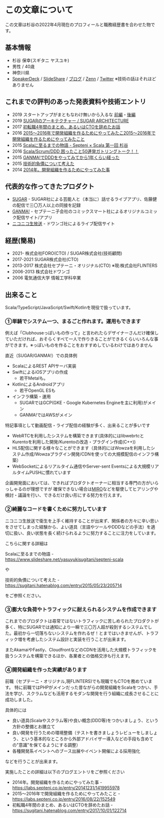 # この文章について

この文章は杉谷の2022年4月現在のプロフィールと職務経歴書を合わせた物です。

## 基本情報

- 杉谷 保幸(スギタニ ヤスユキ) 
- 男性 / 40歳
- 神奈川県
- [SpeakerDeck](https://speakerdeck.com/sugitani) / [SlideShare](https://www.slideshare.net/yasuyukisugitani/presentations) / [ブログ](https://sugitani.hatenablog.com/) / [Zenn](https://zenn.dev/sugitani) / [Twitter](https://twitter.com/sugitani) ※技術の話はそれほどありません

## これまでの評判のあった発表資料や技術エントリ

- 2019 スタートアップがまともなわけ無いから入るな [前編](https://mynavi-agent.jp/it/geekroid/2019/08/sugar-1.html)・[後編](https://mynavi-agent.jp/it/geekroid/2019/08/sugar-2.html)
- 2019 [SUGARのアーキテクチャー / SUGAR ARCHITECTURE](https://speakerdeck.com/sugitani/sugar-architecture-20190425)
- 2017 [初転職4年間のまとめ、あるいはCTOを辞めたお話](https://sugitani.hatenablog.com/entry/2017/10/01/122714)
- 2016 [2015〜2016年で開発組織を作るためにやってみたこ2015〜2016年で開発組織を作るためにやってみたこと](https://labs.septeni.co.jp/entry/2016/08/22/152549)
- 2015 [Scalaに至るまでの物語 - Septeni × Scala 第一回 杉谷](https://www.slideshare.net/yasuyukisugitani/septeni-scala)
- 2016 [Scala/Scrum/DDD 困ったこと50連発ガトリングトーク！！](https://www.slideshare.net/yasuyukisugitani/scalascrumdddgatlingtalk)
- 2015 [GANMA!でDDDをやってみてから1年くらい経った](https://www.slideshare.net/yasuyukisugitani/septeni-scala3)
- 2015 [技術的負債について考えた](https://sugitani.hatenablog.com/entry/2015/05/23/205714)
- 2014 [2014年。開発組織を作るためにやってみた事](https://labs.septeni.co.jp/entry/20141231/1419955978) 



## 代表的な作ってきたプロダクト

- [SUGAR](https://apps.apple.com/jp/app/id1395793196)  - SUGAR社による芸能人と（本当に）話せるライブアプリ、佐藤健の配信で三〇万人以上の同接を記録
- [GANMA!](https://ganma.jp/) - セプテーニ子会社のコミックスマート社によるオリジナルコミック配信サイト/アプリ
- [ニコニコ生放送](https://live.nicovideo.jp/) - ドワンゴ社によるライブ配信サイト



## 経歴(簡易)

- 2021- 株式会社FORO(CTO) / SUGAR株式会社(技術顧問)
- 2017-2021 SUGAR株式会社(CTO)
- 2013-2017 株式会社セプテーニ・オリジナル(CTO) ※現:株式会社FLINTERS
- 2006-2013 株式会社ドワンゴ
- 2006 電気通信大学 情報工学科卒業

## 出来ること

Scala/TypeScript/JavaScript/Swift/Kotlinを現役で扱っています。


### ①単騎でシステム一つ、まるごと作れます。運用もできます

例えば「Clubhouseっぽいもの作って」と言われたらデザイナーさんだけ確保していただければ、おそらくすべて一人で作りきることができるくらいいろんな事ができます。※っぽいものを作ることをおすすめしているわけではありません



直近（SUGAR/GANMA!）での具体例

- ScalaによるREST APIサーバ実装
- SwiftによるiOSアプリの作成
  - 若干Metalも。
- KotlinによるAndroidアプリ
  - 若干OpenGL ESも
- インフラ構築・運用
  - SUGARではGCP(GKE -  Google Kubernetes Engineを主に利用)がメイン
  - GANMA!ではAWSがメイン



特記事項として動画配信・ライブ配信の経験が多く、出来ることが多いです

- WebRTCを利用したシステムを構築できます(具体的にはlibwebrtcとKurentoを利用した開発/Kurentoの改造・プラグイン作成(C++))
- HLS配信に関する様々なことができます（具体的にはWowzaを利用したシステム作成/Wowzaプラグイン開発/CDNを使っての大規模配信のインフラ構築）
- WebSocketによるリアルタイム通信やServer-sent Eventsによる大規模リアルタイムPUSHに慣れています



企画開発面においては、できればプロダクトオーナーに相当する専門の方がいらっしゃるのが理想ですが
確保できない場合は[MIRO](https://miro.com/)などを駆使してヒアリングや検討・議論を行い、できるだけ良い形にする努力を行えます。



### ②綺麗なコードを書くために努力しています

ニコニコ生放送で衛生を上手く維持することが出来ず、関係者の方々に辛い思いをさせてしまった経験から、よい道具（言語やツールやDDDなどの手法）を適切に扱い、良い状態を長く続けられるように努力することに注力をしています。



こちらに関する詳細は

Scalaに至るまでの物語 - https://www.slideshare.net/yasuyukisugitani/septeni-scala

や

技術的負債について考えた - https://sugitani.hatenablog.com/entry/2015/05/23/205714

をご参照ください。



### ③膨大な負荷やトラフィックに耐えられるシステムを作成できます

これまでのプロダクトは尋常ではないトラフィックに苦しめられたプロダクトが多く、特にSUGARでは通知により一瞬で三〇万人超が殺到するシステムでした。最初から一切落ちないシステムを作れるぜ！とまではいきませんが、トラフィック増を考慮したシステム設計と実装を行うことが出来ます。



またAkamaiやFastly、CloudfrontなどのCDNを活用した大規模トラフィックを扱うシステムを構築できるほか、各業者との価格交渉も行えます。



### ④開発組織を作った実績があります

前職（セプテーニ・オリジナル,現FLINTERS)でも現職でもCTOを務めています。 特に前職ではPHPがメインだった昔ながらの開発組織をScalaをつかい、手法を学び、スクラムなども活用するモダンな開発を行う組織に成長させることに成功しました。



具体的には

- 良い道具(Scalaやスクラム等)や良い概念(DDD等)をつかいましょう、という方針の整備とお膳立て
- 良い開発を行うための環境整備（テストを書きましょうレビューをしましょう、という基本的なところから外部アドバイザー導入などの手段も含めての"意識"を保てるようにする調整）
- 各種開発系イベントへのブース出展やイベント開催による採用強化

などを行うことが出来ます。



実施したことの詳細は以下のブログエントリをご参照ください

- 2014年。開発組織を作るためにやってみた事 -  https://labs.septeni.co.jp/entry/20141231/1419955978
- 2015〜2016年で開発組織を作るためにやってみたこと - https://labs.septeni.co.jp/entry/2016/08/22/152549 
- 初転職4年間のまとめ、あるいはCTOを辞めたお話 - https://sugitani.hatenablog.com/entry/2017/10/01/122714

